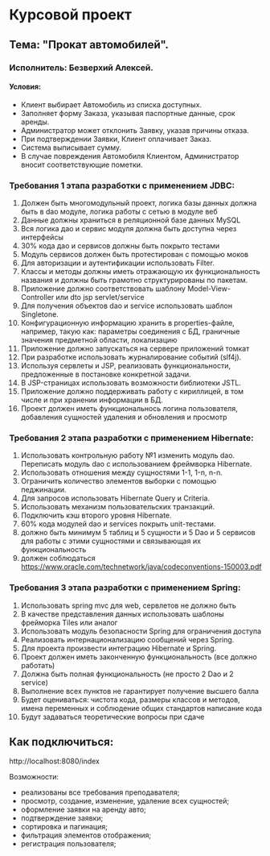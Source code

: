  # Курсовой проект
## Тема: "Прокат автомобилей". 
### Исполнитель: Безверхий Алексей.
#### Условия:
- Клиент выбирает Автомобиль из списка доступных.
- Заполняет форму Заказа, указывая паспортные данные, срок аренды. 
- Администратор может отклонить Заявку, указав причины отказа. 
- При подтверждении Заявки, Клиент оплачивает Заказ. 
- Система выписывает сумму. 
- В случае повреждения Автомобиля Клиентом, Администратор вносит соответствующие пометки.
### Требования 1 этапа разработки с применением JDBC:
1. Должен быть многомодульный проект, логика базы данных должна быть в dao модуле, логика работы с сетью в модуле веб
2. Данные должны храниться в реляционной базе данных MySQL
3. Вся логика дао и сервис модуля должна быть доступна через интерфейсы
4. 30% кода дао и сервисов должны быть покрыто тестами
5. Модуль сервисов должен быть протестирован с помощью моков
6. Для авторизации и аутентификации использовать Filter.
7. Классы и методы должны иметь отражающую их функциональность названия и должны быть грамотно структурированы по пакетам.
8. Приложение должно соответствовать шаблону Model-View-Controller или dto jsp servlet/service
9. Для получения объектов dao и service использовать шаблон Singletone.
10. Конфигурационную информацию хранить в properties-файле, например, такую как: параметры соединения с БД, граничные значения предметной области, локализацию
11. Приложение должно запускаться на сервере приложений томкат
12.	При разработке использовать журналирование событий (slf4j).
13.	Используя сервлеты и JSP, реализовать функциональности, предложенные в постановке конкретной задачи.
14.	В JSP-страницах использовать возможности библиотеки JSTL.
15. Приложение должно поддерживать работу с кириллицей, в том числе и при хранении информации в БД.
16. Проект должен иметь функциональнось логина пользователя, добавления сущностей удаления и обновления и просмотр
### Требования 2 этапа разработки с применением Hibernate:
1. Использовать контрольную работу №1 изменить модуль dao. Переписать модуль dao с использованием фреймворка Hibernate.
2. Использовать отношения между сущностями 1-1, 1-n, n-n.
3. Ограничить количество элементов выборки с помощью педжинации.
4. Для запросов использовать Hibernate Query и Criteria.
5. Использовать механизм пользовательских транзакций.
6. Подключить кэш второго уровня Hibernate.
7. 60% кода модулей dao и services покрыть unit-тестами.
8. должно быть минимум 5 таблиц и 5 сущности и 5 Dao и 5 сервисов для работы с этими сущностями и связывающая их функциональность
9. должен соблюдаться https://www.oracle.com/technetwork/java/codeconventions-150003.pdf
### Требования 3 этапа разработки с применением Spring:
1. Использовать spring mvc для web, сервлетов не должно быть
2. В качестве представления данных использовать шаблоны фрейморка Tiles или аналог
3. Использовать модуль безопасности Spring для ограничения доступа
4. Реализовать интернационализацию сообщений через Spring.
5. Для проекта произвести интеграцию Hibernate и Spring.
6. Проект должен иметь законченную функциональность (все должно работать)
7. Должна быть полная функциональность (не просто 2 Dao и 2 service)
8. Выполнение всех пунктов не гарантирует получение высшего балла
9. Будет оцениваться: чистота кода, размеры классов и методов, имена переменных и соблюдение общих стандартов написание кода
10. Будут задаваться теоретические вопросы при сдаче

## Как подключиться:
http://localhost:8080/index

Возможности:
- реализованы все требования преподавателя;
- просмотр, создание, изменение, удаление всех сущностей;
- оформление заявки на аренду авто; 
- подтверждение заявки;
- сортировка и пагинация;
- фильтрация элементов отображения;
- регистрация пользователя;

